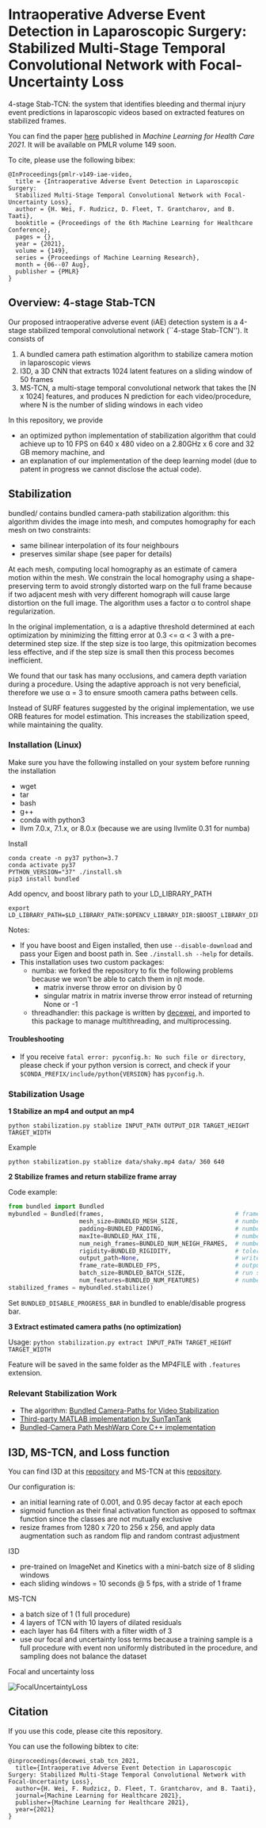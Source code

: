 # Intraoperative Adverse Event Detection in Laparoscopic Surgery: Stabilized Multi-Stage Temporal Convolutional Network with Focal-Uncertainty Loss

4-stage Stab-TCN: the system that identifies bleeding and thermal injury event predictions in laparoscopic videos based on extracted features on stabilized frames.

You can find the paper [here](https://static1.squarespace.com/static/59d5ac1780bd5ef9c396eda6/t/60fb3a778591f203ee36a4cb/1627077241665/manuscript_optimized.pdf) published in _Machine Learning for Health Care 2021_. It will be available on PMLR volume 149 soon.

To cite, please use the following bibex:

```
@InProceedings{pmlr-v149-iae-video,
  title = {Intraoperative Adverse Event Detection in Laparoscopic Surgery: 
  Stabilized Multi-Stage Temporal Convolutional Network with Focal-Uncertainty Loss},
  author = {H. Wei, F. Rudzicz, D. Fleet, T. Grantcharov, and B. Taati},
  booktitle = {Proceedings of the 6th Machine Learning for Healthcare Conference},
  pages = {},
  year = {2021},
  volume = {149},
  series = {Proceedings of Machine Learning Research},
  month = {06--07 Aug},
  publisher = {PMLR}  
}
```


## Overview: 4-stage Stab-TCN

Our proposed intraoperative adverse event (iAE) detection system is a 4-stage stabilized temporal convolutional network (``4-stage Stab-TCN''). It consists of

1. A bundled camera path estimation algorithm to stabilize camera motion in laparoscopic views
2. I3D, a 3D CNN that extracts 1024 latent features on a sliding window of 50 frames
3. MS-TCN, a multi-stage temporal convolutional network that takes the [N x 1024] features, and produces N prediction for each video/procedure, where N is the number of sliding windows in each video

In this repository, we provide

- an optimized python implementation of stabilization algorithm that could achieve up to 10 FPS on 640 x 480 video on a 2.80GHz x 6 core and 32 GB memory machine, and
- an explanation of our implementation of the deep learning model (due to patent in progress we cannot disclose the actual code).

## Stabilization

bundled/ contains bundled camera-path stabilization algorithm: this algorithm divides the image into mesh, and computes homography for each mesh on two constraints:

- same bilinear interpolation of its four neighbours
- preserves similar shape (see paper for details)

At each mesh, computing local homography as an estimate of camera motion within the mesh. 
We constrain the local homography using a shape-preserving term to avoid strongly distorted warp on the full frame
because if two adjacent mesh with very different homograph will cause large distortion on the full image. 
The algorithm uses a factor α to control shape regularization. 

In the original implementation, α is a adaptive threshold determined at each optimization by minimizing the fitting error at 0.3 <= α < 3 with a pre-determined step size.
If the step size is too large, this opitmization becomes less effective, and if the step size is small then this process becomes inefficient.

We found that our task has many occlusions, and camera depth variation during a procedure. 
Using the adaptive approach is not very beneficial, therefore we use α = 3 to ensure smooth camera paths between cells. 

Instead of SURF features suggested by the original implementation, we use ORB features for model estimation. This increases the stabilization speed, while maintaining the quality.

### Installation (Linux)

Make sure you have the following installed on your system before running the installation

- wget
- tar
- bash
- g++
- conda with python3
- llvm 7.0.x, 7.1.x, or 8.0.x (because we are using llvmlite 0.31 for numba)

Install

```shell
conda create -n py37 python=3.7
conda activate py37
PYTHON_VERSION="37" ./install.sh
pip3 install bundled
```

Add opencv, and boost library path to your LD_LIBRARY_PATH

```shell
export LD_LIBRARY_PATH=$LD_LIBRARY_PATH:$OPENCV_LIBRARY_DIR:$BOOST_LIBRARY_DIR
```

Notes:

- If you have boost and Eigen installed, then use `--disable-download` and pass your Eigen and boost path in. See `./install.sh --help` for details. 
- This installation uses two custom packages:
    - numba: we forked the repository to fix the following problems because we won't be able to catch them in njt mode.
        - matrix inverse throw error on division by 0
        - singular matrix in matrix inverse throw error instead of returning None or -1
    - threadhandler: this package is written by [decewei](https://github.com/decewei), and imported to this package to manage multithreading, and multiprocessing.

#### Troubleshooting

- If you receive `fatal error: pyconfig.h: No such file or directory`,
please check if your python version is correct, and check if your `$CONDA_PREFIX/include/python{VERSION}` has `pyconfig.h`.

### Stabilization Usage

__1 Stabilize an mp4 and output an mp4__

`python stabilization.py stablize INPUT_PATH OUTPUT_DIR TARGET_HEIGHT TARGET_WIDTH`

Example

```shell
python stabilization.py stablize data/shaky.mp4 data/ 360 640
```

__2 Stabilize frames and return stabilize frame array__

Code example:

```python
from bundled import Bundled
mybundled = Bundled(frames,                                     # frames to stabilize
                    mesh_size=BUNDLED_MESH_SIZE,                # number of meshes to do local homography
                    padding=BUNDLED_PADDING,                    # number of padding around the frames for warping
                    maxIte=BUNDLED_MAX_ITE,                     # number of iterations during optimization
                    num_neigh_frames=BUNDLED_NUM_NEIGH_FRAMES,  # number of neighbouring frames to consider during optimization
                    rigidity=BUNDLED_RIGIDITY,                  # tolerance of distortion
                    output_path=None,                           # write mp4 to output_path if provided
                    frame_rate=BUNDLED_FPS,                     # output mp4 frame rate
                    batch_size=BUNDLED_BATCH_SIZE,              # run stabilization of mini-batch and in parallel
                    num_features=BUNDLED_NUM_FEATURES)          # number of features to extract in ORB
stabilized_frames = mybundled.stabilize()
```

Set `BUNDLED_DISABLE_PROGRESS_BAR` in bundled to enable/disable progress bar.

__3 Extract estimated camera paths (no optimization)__

Usage: `python stabilization.py extract INPUT_PATH TARGET_HEIGHT TARGET_WIDTH`

Feature will be saved in the same folder as the MP4FILE with `.features` extension.

### Relevant Stabilization Work

- The algorithm: [Bundled Camera-Paths for Video Stabilization](https://www.cs.sfu.ca/~pingtan/Papers/siggraph13.pdf)
- [Third-party MATLAB implementation by SunTanTank](https://github.com/SuTanTank/BundledCameraPathVideoStabilization/)
- [Bundled-Camera Path MeshWarp Core C++ implementation](http://www.liushuaicheng.org/SIGGRAPH2013/index.htm)

## I3D, MS-TCN, and Loss function 

You can find I3D at this [repository](https://github.com/deepmind/kinetics-i3d) and MS-TCN at this [repository](https://github.com/yabufarha/ms-tcn).

Our configuration is:

- an initial learning rate of 0.001, and 0.95 decay factor at each epoch
- sigmoid function as their final activation function as opposed to softmax function since the classes are not mutually exclusive
- resize frames from 1280 x 720 to 256 x 256, and apply data augmentation such as random flip and random contrast adjustment

I3D
- pre-trained on ImageNet and Kinetics with a mini-batch size of 8 sliding windows
- each sliding windows = 10 seconds @ 5 fps, with a stride of 1 frame

MS-TCN
- a batch size of 1 (1 full procedure)
- 4 layers of TCN with 10 layers of dilated residuals
- each layer has 64 filters with a filter width of 3
- use our focal and uncertainty loss terms because a training sample is a full procedure with event non uniformly distributed in the procedure,
  and sampling does not balance the dataset
  
Focal and uncertainty loss

![FocalUncertaintyLoss](./assets/focal_uncertainty_loss.png)

## Citation

If you use this code, please cite this repository.

You can use the following bibtex to cite:

```
@inproceedings{decewei_stab_tcn_2021,
  title={Intraoperative Adverse Event Detection in Laparoscopic Surgery: Stabilized Multi-Stage Temporal Convolutional Network with Focal-Uncertainty Loss},
  author={H. Wei, F. Rudzicz, D. Fleet, T. Grantcharov, and B. Taati},
  journal={Machine Learning for Healthcare 2021},
  publisher={Machine Learning for Healthcare 2021},
  year={2021}
}
```

